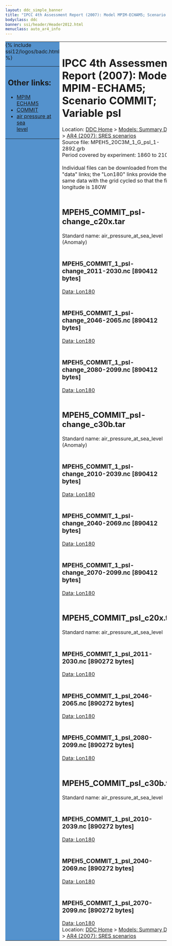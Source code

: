 ```yaml
---
layout: ddc_simple_banner
title: "IPCC 4th Assessment Report (2007): Model MPIM-ECHAM5; Scenario COMMIT; Variable psl"
bodyclass: ddc
banner: ssi/header/Header2012.html
menuclass: auto_ar4_info
---
```



<table width="100%" border="0" cellspacing="0" cellpadding="0" style="border-collapse: collapse;">
<tr style="margin:0;padding:0;border:0;">
<td style="margin:0;padding:0;border:0;height:1pt;width:150pt;background:#5492CD;" valign="top" >

<div id="lh-col2" class="auto_ar4_info">
<table class="menumain" bgcolor="#5492CD" cellspacing="0" width="100%" border="0">
<tr><td>
<h2> Other links:</h2>
<ul>
<li><a href="/auto/ar4/model-MPIM-ECHAM5.html">MPIM<br/>ECHAM5</a></li>
<li><a href="/auto/ar4/scenario-COMMIT.html">COMMIT</a></li>
<li><a href="/auto/ar4/var-air_pressure_at_sea_level.html">air pressure at sea<br/> level</a></li>
</ul>
</td></tr>
{% include ssi12/logos/badc.html %}
</table>
</div>
</td>
<td><h1>IPCC 4th Assessment Report (2007): Model MPIM-ECHAM5; Scenario COMMIT; Variable psl</h1>

<!-- Breadcrumb1 -->
<div id="breadcrumb1" align="left">
Location: <a href="/index.html">DDC Home</a> > <a href="/sim/gcm_clim/">Models: Summary Data</a>
> <a href="/sim/gcm_clim/SRES_AR4/index.html">AR4 (2007): SRES scenarios</a>
</div>
<!-- End of Breadcrumb1 -->Source file: MPEH5_20C3M_1_G_psl_1-2892.grb
<br/>
Period covered by experiment: 1860 to 2100<br/>
<br/>Individual files can be downloaded from the "data" links; the "Lon180" links provide the same data
         with the grid cycled so that the first longitude is 180W<br/>
<br/><h2>MPEH5_COMMIT_psl-change_c20x.tar</h2>
Standard name: air_pressure_at_sea_level (Anomaly)<br>
<br/><h3>MPEH5_COMMIT_1_psl-change_2011-2030.nc [890412 bytes]</h3>
<a href="/cgi-bin/downl/ar4_nc/psl/MPEH5_COMMIT_1_psl-change_2011-2030.nc">Data; </a><a href="/cgi-bin/downl/ar4_nc/psl/MPEH5_COMMIT_1_psl-change_2011-2030.cyto180.nc"> Lon180</a><br/>
<br/><h3>MPEH5_COMMIT_1_psl-change_2046-2065.nc [890412 bytes]</h3>
<a href="/cgi-bin/downl/ar4_nc/psl/MPEH5_COMMIT_1_psl-change_2046-2065.nc">Data; </a><a href="/cgi-bin/downl/ar4_nc/psl/MPEH5_COMMIT_1_psl-change_2046-2065.cyto180.nc"> Lon180</a><br/>
<br/><h3>MPEH5_COMMIT_1_psl-change_2080-2099.nc [890412 bytes]</h3>
<a href="/cgi-bin/downl/ar4_nc/psl/MPEH5_COMMIT_1_psl-change_2080-2099.nc">Data; </a><a href="/cgi-bin/downl/ar4_nc/psl/MPEH5_COMMIT_1_psl-change_2080-2099.cyto180.nc"> Lon180</a><br/>
<br/><h2>MPEH5_COMMIT_psl-change_c30b.tar</h2>
Standard name: air_pressure_at_sea_level (Anomaly)<br>
<br/><h3>MPEH5_COMMIT_1_psl-change_2010-2039.nc [890412 bytes]</h3>
<a href="/cgi-bin/downl/ar4_nc/psl/MPEH5_COMMIT_1_psl-change_2010-2039.nc">Data; </a><a href="/cgi-bin/downl/ar4_nc/psl/MPEH5_COMMIT_1_psl-change_2010-2039.cyto180.nc"> Lon180</a><br/>
<br/><h3>MPEH5_COMMIT_1_psl-change_2040-2069.nc [890412 bytes]</h3>
<a href="/cgi-bin/downl/ar4_nc/psl/MPEH5_COMMIT_1_psl-change_2040-2069.nc">Data; </a><a href="/cgi-bin/downl/ar4_nc/psl/MPEH5_COMMIT_1_psl-change_2040-2069.cyto180.nc"> Lon180</a><br/>
<br/><h3>MPEH5_COMMIT_1_psl-change_2070-2099.nc [890412 bytes]</h3>
<a href="/cgi-bin/downl/ar4_nc/psl/MPEH5_COMMIT_1_psl-change_2070-2099.nc">Data; </a><a href="/cgi-bin/downl/ar4_nc/psl/MPEH5_COMMIT_1_psl-change_2070-2099.cyto180.nc"> Lon180</a><br/>
<br/><h2>MPEH5_COMMIT_psl_c20x.tar</h2>
Standard name: air_pressure_at_sea_level<br>
<br/><h3>MPEH5_COMMIT_1_psl_2011-2030.nc [890272 bytes]</h3>
<a href="/cgi-bin/downl/ar4_nc/psl/MPEH5_COMMIT_1_psl_2011-2030.nc">Data; </a><a href="/cgi-bin/downl/ar4_nc/psl/MPEH5_COMMIT_1_psl_2011-2030.cyto180.nc"> Lon180</a><br/>
<br/><h3>MPEH5_COMMIT_1_psl_2046-2065.nc [890272 bytes]</h3>
<a href="/cgi-bin/downl/ar4_nc/psl/MPEH5_COMMIT_1_psl_2046-2065.nc">Data; </a><a href="/cgi-bin/downl/ar4_nc/psl/MPEH5_COMMIT_1_psl_2046-2065.cyto180.nc"> Lon180</a><br/>
<br/><h3>MPEH5_COMMIT_1_psl_2080-2099.nc [890272 bytes]</h3>
<a href="/cgi-bin/downl/ar4_nc/psl/MPEH5_COMMIT_1_psl_2080-2099.nc">Data; </a><a href="/cgi-bin/downl/ar4_nc/psl/MPEH5_COMMIT_1_psl_2080-2099.cyto180.nc"> Lon180</a><br/>
<br/><h2>MPEH5_COMMIT_psl_c30b.tar</h2>
Standard name: air_pressure_at_sea_level<br>
<br/><h3>MPEH5_COMMIT_1_psl_2010-2039.nc [890272 bytes]</h3>
<a href="/cgi-bin/downl/ar4_nc/psl/MPEH5_COMMIT_1_psl_2010-2039.nc">Data; </a><a href="/cgi-bin/downl/ar4_nc/psl/MPEH5_COMMIT_1_psl_2010-2039.cyto180.nc"> Lon180</a><br/>
<br/><h3>MPEH5_COMMIT_1_psl_2040-2069.nc [890272 bytes]</h3>
<a href="/cgi-bin/downl/ar4_nc/psl/MPEH5_COMMIT_1_psl_2040-2069.nc">Data; </a><a href="/cgi-bin/downl/ar4_nc/psl/MPEH5_COMMIT_1_psl_2040-2069.cyto180.nc"> Lon180</a><br/>
<br/><h3>MPEH5_COMMIT_1_psl_2070-2099.nc [890272 bytes]</h3>
<a href="/cgi-bin/downl/ar4_nc/psl/MPEH5_COMMIT_1_psl_2070-2099.nc">Data; </a><a href="/cgi-bin/downl/ar4_nc/psl/MPEH5_COMMIT_1_psl_2070-2099.cyto180.nc"> Lon180</a><br/>
<!-- Breadcrumb2 -->
<div id="breadcrumb2" align="left">
Location: <a href="/index.html">DDC Home</a> > <a href="/sim/gcm_clim/">Models: Summary Data</a>
> <a href="/sim/gcm_clim/SRES_AR4/index.html">AR4 (2007): SRES scenarios</a>
</div>
<!-- End of Breadcrumb2 --></td></tr></table>
